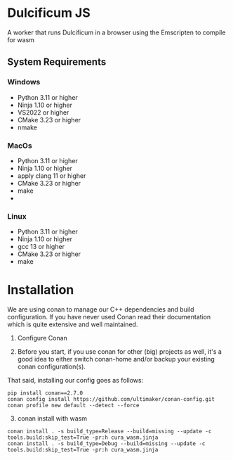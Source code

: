 # Dulcificum JS

A worker that runs Dulcificum in a browser using the Emscripten to compile for wasm

## System Requirements

### Windows
- Python 3.11 or higher
- Ninja 1.10 or higher
- VS2022 or higher
- CMake 3.23 or higher
- nmake

### MacOs
- Python 3.11 or higher
- Ninja 1.10 or higher
- apply clang 11 or higher
- CMake 3.23 or higher
- make
-
### Linux
- Python 3.11 or higher
- Ninja 1.10 or higher
- gcc 13 or higher
- CMake 3.23 or higher
- make

# Installation
We are using conan to manage our C++ dependencies and build configuration. If you have never used Conan read their documentation which is quite extensive and well maintained.

1. Configure Conan

2. Before you start, if you use conan for other (big) projects as well, it's a good idea to either switch conan-home and/or backup your existing conan configuration(s).

That said, installing our config goes as follows:

```
pip install conan==2.7.0
conan config install https://github.com/ultimaker/conan-config.git
conan profile new default --detect --force
```

3. conan install with wasm

```
conan install . -s build_type=Release --build=missing --update -c tools.build:skip_test=True -pr:h cura_wasm.jinja
conan install . -s build_type=Debug --build=missing --update -c tools.build:skip_test=True -pr:h cura_wasm.jinja
```

